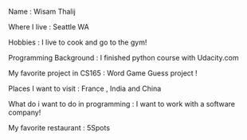 Name : Wisam Thalij

Where I live : Seattle WA 

Hobbies : I live to cook and go to the gym!

Programming Background : I finished python course with Udacity.com

My favorite project in CS165 : Word Game Guess project !

Places I want to visit : France , India and China 

What do i want to do in programming : I want to work with a software company!

My favorite restaurant : 5Spots 